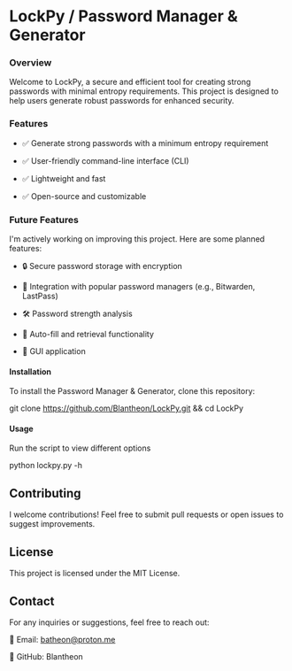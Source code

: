# LockPy / Password Manager & Generator

### Overview

Welcome to LockPy, a secure and efficient tool for creating strong passwords with minimal entropy requirements. This project is designed to help users generate robust passwords for enhanced security.

### Features

- ✅ Generate strong passwords with a minimum entropy requirement

- ✅ User-friendly command-line interface (CLI)

- ✅ Lightweight and fast

- ✅ Open-source and customizable

### Future Features

I'm actively working on improving this project. Here are some planned features:

- 🔒 Secure password storage with encryption

- 🔑 Integration with popular password managers (e.g., Bitwarden, LastPass)

- 🛠️ Password strength analysis

- 🔄 Auto-fill and retrieval functionality

- 📱 GUI application

#### Installation

To install the Password Manager & Generator, clone this repository:

git clone https://github.com/Blantheon/LockPy.git && cd LockPy

#### Usage

Run the script to view different options

python lockpy.py -h

## Contributing

I welcome contributions! Feel free to submit pull requests or open issues to suggest improvements.

## License

This project is licensed under the MIT License.

## Contact

For any inquiries or suggestions, feel free to reach out:

📧 Email: batheon@proton.me

🐙 GitHub: Blantheon
